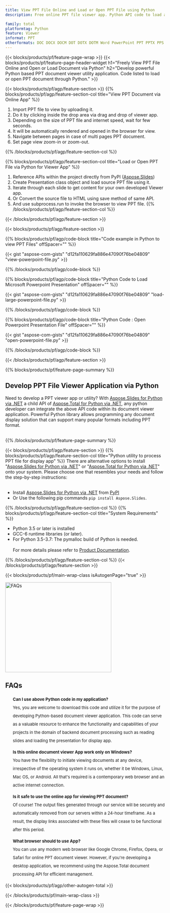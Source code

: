 ```yaml
---
title: View PPT File Online and Load or Open PPT File using Python
description: Free online PPT file viewer app. Python API code to load and open PPT file for viewer application.

family: total
platformtag: Python
feature: Viewer
informat: PPT
otherformats: DOC DOCX DOCM DOT DOTX DOTM Word PowerPoint PPT PPTX PPS PPSX PPSM PPTM POTX POTM Excel XLS XLSX XLSM XLSB XLTX XLTM PDF Image BMP GIF JPG JPEG PNG SVG TIF TIFF
---
```

{{< blocks/products/pf/feature-page-wrap >}}
{{< blocks/products/pf/feature-page-header-widget h1="Freely View PPT File Online and Open or Load Document via Python" h2="Develop powerful Python based PPT document viewer utility application. Code listed to load or open PPT document through Python." >}}




{{< blocks/products/pf/agp/feature-section >}}
{{% blocks/products/pf/agp/feature-section-col title="View PPT Document via Online App" %}}

1. Import PPT file to view by uploading it.
1. Do it by clicking inside the drop area via drag and drop of viewer app. 
1. Depending on the size of PPT file and internet speed, wait for few seconds.
1. It will be automatically rendered and opened in the browser for view.
1. Navigate between pages in case of multi pages PPT document.
1. Set page view zoom-in or zoom-out.

{{% /blocks/products/pf/agp/feature-section-col %}}

{{% blocks/products/pf/agp/feature-section-col title="Load or Open PPT File via Python for Viewer App" %}}

1. Reference APIs within the project directly from PyPI ([Aspose.Slides](https://pypi.org/project/Aspose.Slides/)) 
1. Create Presentation class object and load source PPT file using it.
1. Iterate through each slide to get content for your own developed Viewer app.
1. Or Convert the source file to HTML using save method of same API.
1. And use subprocess.run to invoke the browser to view PPT file.
{{% /blocks/products/pf/agp/feature-section-col %}}

{{< /blocks/products/pf/agp/feature-section >}}


{{< blocks/products/pf/agp/feature-section >}}

{{% blocks/products/pf/agp/code-block title="Code example in Python to view PPT Files" offSpacer="" %}}

{{< gist "aspose-com-gists" "d12fa110629fa886e47090f76be04809" "view-powerpoint-file.py" >}}

{{% /blocks/products/pf/agp/code-block %}}

{{% blocks/products/pf/agp/code-block title="Python Code to Load Microsoft Powerpoint Presentation" offSpacer="" %}}

{{< gist "aspose-com-gists" "d12fa110629fa886e47090f76be04809" "load-large-powerpoint-file.py" >}}

{{% /blocks/products/pf/agp/code-block %}}

{{% blocks/products/pf/agp/code-block title="Python Code : Open Powerpoint Presentation File" offSpacer="" %}}

{{< gist "aspose-com-gists" "d12fa110629fa886e47090f76be04809" "open-powerpoint-file.py" >}}

{{% /blocks/products/pf/agp/code-block %}}

{{< /blocks/products/pf/agp/feature-section >}}

{{% blocks/products/pf/feature-page-summary %}}


<h2>Develop PPT File Viewer Application via Python</h2>

Need to develop a PPT viewer app or utility? With [Aspose.Slides for Python via .NET](https://products.aspose.com/slides/python-net/) a child API of [Aspose.Total for Python via .NET](https://products.aspose.com/total/python-net/), any python developer can integrate the above API code within its document viewer application. Powerful Python library allows programming any document display solution that can support many popular formats including PPT format.<br /><br />

{{% /blocks/products/pf/feature-page-summary %}}

{{< blocks/products/pf/agp/feature-section >}}
{{% blocks/products/pf/agp/feature-section-col title="Python utility to process PPT file for display app" %}}
There are alternative options to install "[Aspose.Slides for Python via .NET](https://products.aspose.com/slides/python-net/)" or "[Aspose.Total for Python via .NET](https://products.aspose.com/total/python-net/)" onto your system. Please choose one that resembles your needs and follow the step-by-step instructions:<br /><br />

- Install [Aspose.Slides for Python via .NET](https://products.aspose.com/slides/python-net/) from [PyPI](https://pypi.org/project/Aspose.Slides/)
- Or Use the following pip commands ```pip install Aspose.Slides```.

{{% /blocks/products/pf/agp/feature-section-col %}}
{{% blocks/products/pf/agp/feature-section-col title="System Requirements" %}}

- Python 3.5 or later is installed
- GCC-6 runtime libraries (or later).
- For Python 3.5-3.7: The pymalloc build of Python is needed.
<br /><br />
For more details please refer to [Product Documentation](https://docs.aspose.com/slides/python-net/system-requirements/).

{{% /blocks/products/pf/agp/feature-section-col %}}
{{< /blocks/products/pf/agp/feature-section >}}


{{< blocks/products/pf/main-wrap-class isAutogenPage="true" >}}

<style>.howtolist li{margin-right: 0!important;line-height: 26px;position: relative;margin-bottom: 10px;font-size: 13px;list-style-type: none;}</style>
<div class="col-md-12 tl bg-gray-dark howtolist section">
  <a class="anchor" name="faqpage"></a>
  <div class="container tl dflex" itemscope="" itemtype="https://schema.org/FAQPage">
      <div class="col-md-4 howtosectiongfx">
          <img class="social-panel-hide-on-mobile" src="https://www.groupdocs.cloud/templates/brand/images/groupdocs/conversion/groupdocs_conversion-brand.png" alt="FAQs" width="335" height="283">
      </div>
      <div class="howtosection col-md-8">
          <div>
              <h2>FAQs</h2>
              <ul>
                  <li itemscope="" itemprop="mainEntity" itemtype="https://schema.org/Question">
                      <div>
                          <span itemprop="name"><b>Can I use above Python code in my application?</b></span>
                      </div>
                      <div itemscope="" itemprop="acceptedAnswer" itemtype="https://schema.org/Answer">
                          <span itemprop="text">Yes, you are welcome to download this code and utilize it for the purpose of developing Python-based document viewer application. This code can serve as a valuable resource to enhance the functionality and capabilities of your projects in the domain of backend document processing such as reading slides and loading the presentation for display app.</span>
                      </div>
                  </li>
                  <li itemscope="" itemprop="mainEntity" itemtype="https://schema.org/Question">
                      <div>
                          <span itemprop="name"><b>Is this online document viewer App work only on Windows?</b></span>
                      </div>
                      <div itemscope="" itemprop="acceptedAnswer" itemtype="https://schema.org/Answer">
                          <span itemprop="text">You have the flexibility to initiate viewing documents at any device, irrespective of the operating system it runs on, whether it be Windows, Linux, Mac OS, or Android. All that's required is a contemporary web browser and an active internet connection.</span>
                      </div>
                  </li>
                  <li itemscope="" itemprop="mainEntity" itemtype="https://schema.org/Question">
                      <div>
                          <span itemprop="name"><b>Is it safe to use the online app for viewing PPT document?</b></span>
                      </div>
                      <div itemscope="" itemprop="acceptedAnswer" itemtype="https://schema.org/Answer">
                          <span itemprop="text">Of course! The output files generated through our service will be securely and automatically removed from our servers within a 24-hour timeframe. As a result, the display links associated with these files will cease to be functional after this period.</span>
                      </div>
                  </li>                 
                  <li itemscope="" itemprop="mainEntity" itemtype="https://schema.org/Question">
                      <div>
                          <span itemprop="name"><b>What browser should to use App?</b></span>
                      </div>
                      <div itemscope="" itemprop="acceptedAnswer" itemtype="https://schema.org/Answer">
                          <span itemprop="text">You can use any modern web browser like Google Chrome, Firefox, Opera, or Safari for online PPT document viewer. However, if you're developing a desktop application, we recommend using the Aspose.Total document processing API for efficient management.</span>
                      </div>
                  </li>
              </ul>
          </div>
      </div>
  </div>

{{< blocks/products/pf/agp/other-autogen-total >}}

{{< /blocks/products/pf/main-wrap-class >}}

{{< /blocks/products/pf/feature-page-wrap >}}